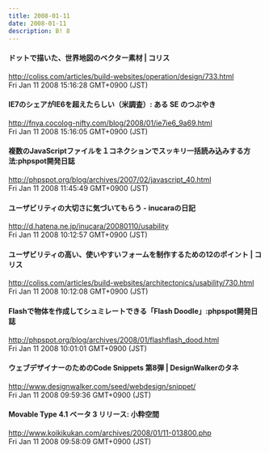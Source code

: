 ```yaml
---
title: 2008-01-11
date: 2008-01-11
description: B! 8
---
```


####   ドットで描いた、世界地図のベクター素材 | コリス
http://coliss.com/articles/build-websites/operation/design/733.html<br>
Fri Jan 11 2008 15:16:28 GMT+0900 (JST)<br>


#### IE7のシェアがIE6を超えたらしい（米調査）: ある SE のつぶやき
http://fnya.cocolog-nifty.com/blog/2008/01/ie7ie6_9a69.html<br>
Fri Jan 11 2008 15:16:05 GMT+0900 (JST)<br>


#### 複数のJavaScriptファイルを１コネクションでスッキリ一括読み込みする方法:phpspot開発日誌
http://phpspot.org/blog/archives/2007/02/javascript_40.html<br>
Fri Jan 11 2008 11:45:49 GMT+0900 (JST)<br>


#### ユーザビリティの大切さに気づいてもらう - inucaraの日記
http://d.hatena.ne.jp/inucara/20080110/usability<br>
Fri Jan 11 2008 10:12:57 GMT+0900 (JST)<br>


####   ユーザビリティの高い、使いやすいフォームを制作するための12のポイント | コリス
http://coliss.com/articles/build-websites/architectonics/usability/730.html<br>
Fri Jan 11 2008 10:12:08 GMT+0900 (JST)<br>


#### Flashで物体を作成してシュミレートできる「Flash Doodle」:phpspot開発日誌
http://phpspot.org/blog/archives/2008/01/flashflash_dood.html<br>
Fri Jan 11 2008 10:01:01 GMT+0900 (JST)<br>


#### ウェブデザイナーのためのCode Snippets 第8弾 | DesignWalkerのタネ
http://www.designwalker.com/seed/webdesign/snippet/<br>
Fri Jan 11 2008 09:59:36 GMT+0900 (JST)<br>


#### Movable Type 4.1 ベータ 3 リリース: 小粋空間
http://www.koikikukan.com/archives/2008/01/11-013800.php<br>
Fri Jan 11 2008 09:58:09 GMT+0900 (JST)<br>


